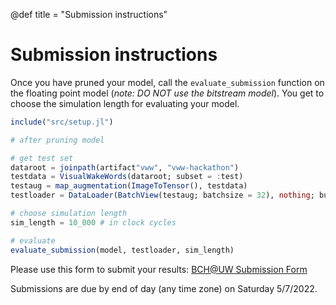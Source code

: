 @def title = "Submission instructions"

# Submission instructions

Once you have pruned your model, call the `evaluate_submission` function on the floating point model (*note: DO NOT use the bitstream model*). You get to choose the simulation length for evaluating your model.

```julia
include("src/setup.jl")

# after pruning model

# get test set
dataroot = joinpath(artifact"vww", "vww-hackathon")
testdata = VisualWakeWords(dataroot; subset = :test)
testaug = map_augmentation(ImageToTensor(), testdata)
testloader = DataLoader(BatchView(testaug; batchsize = 32), nothing; buffered = true)

# choose simulation length
sim_length = 10_000 # in clock cycles

# evaluate
evaluate_submission(model, testloader, sim_length)
```

Please use this form to submit your results:
[BCH@UW Submission Form](https://forms.gle/Qqjhmh2F6r3ZBqvB7)

Submissions are due by end of day (any time zone) on Saturday 5/7/2022.
